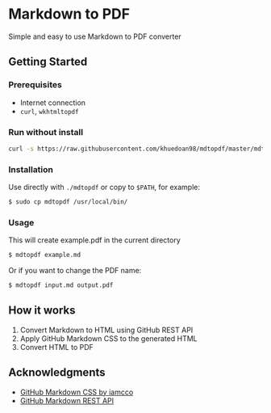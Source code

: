 # Markdown to PDF

Simple and easy to use Markdown to PDF converter

## Getting Started

### Prerequisites

- Internet connection
- `curl`, `wkhtmltopdf`

### Run without install

```sh
curl -s https://raw.githubusercontent.com/khuedoan98/mdtopdf/master/mdtopdf | bash -s example.md
``````

### Installation

Use directly with `./mdtopdf` or copy to `$PATH`, for example:

```sh
$ sudo cp mdtopdf /usr/local/bin/
```

### Usage

This will create example.pdf in the current directory

```sh
$ mdtopdf example.md
``````

Or if you want to change the PDF name:

```sh
$ mdtopdf input.md output.pdf
``````

## How it works

1. Convert Markdown to HTML using GitHub REST API
2. Apply GitHub Markdown CSS to the generated HTML
3. Convert HTML to PDF

## Acknowledgments

- [GitHub Markdown CSS by iamcco](https://github.com/iamcco/markdown.css)
- [GitHub Markdown REST API](https://developer.github.com/v3/markdown/)
